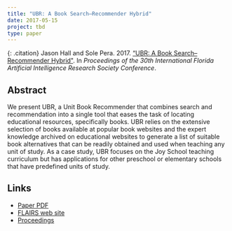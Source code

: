 ```yaml
---
title: "UBR: A Book Search–Recommender Hybrid"
date: 2017-05-15
project: tbd
type: paper
---
```


{: .citation}
Jason Hall and Sole Pera. 2017. [“UBR: A Book Search–Recommender Hybrid"](#). In <cite>Proceedings of the 30th International Florida Artificial Intelligence Research Society Conference</cite>.

## Abstract

We present UBR, a Unit Book Recommender that combines search and recommendation into a single tool that eases the task of locating educational resources, specifically books. UBR relies on the extensive selection of books available at popular book websites and the expert knowledge archived on educational websites to generate a list of suitable book alternatives that can be readily obtained and used when teaching any unit of study. As a case study, UBR focuses on the Joy School teaching curriculum but has applications for other preschool or elementary schools that have predefined units of study.

## Links

* [Paper PDF](https://pdfs.semanticscholar.org/5ca9/39b640f40de7ad757eb529ee5662583fb688.pdf)
* [FLAIRS web site](https://aaai.org/Library/FLAIRS/flairs17contents.php)
* [Proceedings](https://aaai.org/ocs/index.php/FLAIRS/FLAIRS17/paper/view/15524)